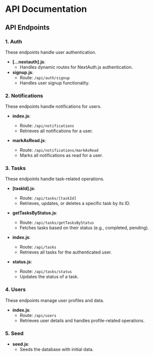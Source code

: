 # API Documentation

## API Endpoints

### 1. **Auth**

These endpoints handle user authentication.

- **[...nextauth].js**:
  - Handles dynamic routes for NextAuth.js authentication.
- **signup.js**:
  - Route: `/api/auth/signup`
  - Handles user signup functionality.

### 2. **Notifications**

These endpoints handle notifications for users.

- **index.js**:

  - Route: `/api/notifications`
  - Retrieves all notifications for a user.

- **markAsRead.js**:
  - Route: `/api/notifications/markAsRead`
  - Marks all notifications as read for a user.

### 3. **Tasks**

These endpoints handle task-related operations.

- **[taskId].js**:

  - Route: `/api/tasks/[taskId]`
  - Retrieves, updates, or deletes a specific task by its ID.

- **getTasksByStatus.js**:

  - Route: `/api/tasks/getTasksByStatus`
  - Fetches tasks based on their status (e.g., completed, pending).

- **index.js**:

  - Route: `/api/tasks`
  - Retrieves all tasks for the authenticated user.

- **status.js**:
  - Route: `/api/tasks/status`
  - Updates the status of a task.

### 4. **Users**

These endpoints manage user profiles and data.

- **index.js**:
  - Route: `/api/users`
  - Retrieves user details and handles profile-related operations.

### 5. **Seed**

- **seed.js**:
  - Seeds the database with initial data.
